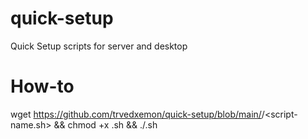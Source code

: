 # quick-setup
Quick Setup scripts for server and desktop

# How-to
wget https://github.com/trvedxemon/quick-setup/blob/main/<distro>/<script-name.sh> && chmod +x <script-name>.sh && ./<script-name>.sh
